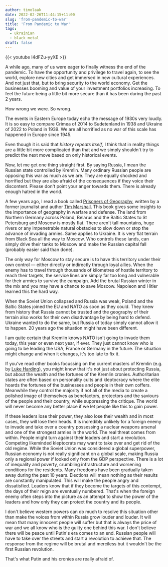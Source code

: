 ```yaml
---
author: timolaak
date: 2022-02-26T11:44:15+11:00
slug: 'from-pandemic-to-war'
title: 'From Pandemic to War'
tags:
  - ukrainian
  - black metal
draft: false
---
```


{{< youtube I4dFZu-yyXE >}}

A while ago, many of us were eager to finally witness the end of the pandemic.
To have the opportunity and privilege to travel again, to see the world, explore
new cities and get immersed in new cultural experiences. And not just that, but
to bring security to the world economy. Get the businesses booming and value of
your investment portfolios increasing. To feel the future being a little bit
more secure than it has been during the past 2 years.

How wrong we were. So wrong.

The events in Eastern Europe today echo the message of 1930s very loudly. It is
so easy to compare Crimea of 2014 to Sudetenland in 1938 and Ukraine of 2022 to
Poland in 1939. We are all horrified as no war of this scale has happened in
Europe since 1945.

Even though it is said that _history repeats itself_, I think that in reality
things are a little bit more complicated than that and we simply shouldn't try
to predict the next move based on only historical events.

Now, let me get one thing straight first. By saying Russia, I mean the Russian
state controlled by Kremlin. Many ordinary Russian people are opposing this war
as much as we are. They are equally shocked and horrified but they are also
afraid of the consequences if they voice their discontent. Please don't point
your anger towards them. There is already enough hatred in the world.

A few years ago, I read a book called
[Prisoners of Geography](https://www.goodreads.com/book/show/25135194-prisoners-of-geography),
written by a former journalist and author
[Tim Marshall](https://www.goodreads.com/author/show/713466.Tim_Marshall). This
book gives some insights to the importance of geography in warfare and defense.
The land from Northern Germany across Poland, Belarus and the Baltic States to
St Petersburg and Moscow is mostly flat. There aren't tall mountains, huge
rivers or any impenetrable natural obstacles to slow down or stop the advance of
invading armies. Same applies to Ukraine. It is very flat terrain from Black Sea
all the way to Moscow. Who controls these lands, can simply drive their tanks to
Moscow and make the Russian capital fall (probably easier said than done).

The only way for Moscow to stay secure is to have this territory under their own
control &mdash; either directly or indirectly through loyal allies. When the
enemy has to travel through thousands of kilometres of hostile territory to
reach their targets, the service lines are simply far too long and vulnerable
for their armies to survive the campaign. Add the brutal Russian winter in the
mix and you may have a chance to save Moscow. Napoleon and Hitler learned this
the hard way.

When the Soviet Union collapsed and Russia was weak, Poland and the Baltic
States joined the EU and NATO as soon as they could. They knew from history that
Russia cannot be trusted and the geography of their terrain also works for their
own disadvantage by being hard to defend. Ukraine wanted to do the same, but
Russia of today simply cannot allow it to happen. 20 years ago the situation
might have been different.

I am quite certain that Kremlin knows NATO isn't going to invade them today,
this year or even next year, if ever. They just cannot know who is going to be
leading the USA, France or Germany in the future. The situation might change and
when it changes, it's too late to fix it.

If you've read other books focussing on the current masters of Kremlin (e.g. by
[Luke Harding](https://www.goodreads.com/author/show/4606582.Luke_Harding)), you
might know that it's not just about protecting Russia, but about the wealth and
the fortunes of the Kremlin cronies. Authoritarian states are often based on
personality cults and kleptocracy where the elite hoards the fortunes of the
businesses and people in their own coffers. Meanwhile they control the majority
if not all of the media to create a polished image of themselves as benefactors,
protectors and the saviours of the people and their country, while suppressing
the critique. The world will never become any better place if we let people like
this to gain power.

If these leaders lose their power, they also lose their wealth and in most
cases, they will lose their heads. It is incredibly unlikely for a foreign enemy
to invade and take over a country possessing a nuclear weapons arsenal and one
of the strongest armies in the world. The real threat comes from within. People
might turn against their leaders and start a revolution. Competing likeminded
kleptocrats may want to take over and get rid of the old regime. While the
Soviet Union was considered a global superpower, Russian economy is not really
significant on a global scale, making Russia only a regional power if looked
only from the GDP perspective. There is a lot of inequality and poverty,
crumbling infrastructure and worsening conditions for the residents. Many
freedoms have been gradually taken away during the past 10 years. Elections will
mean nothing as their results are constantly manipulated. This will make the
people angry and dissatisfied. Leaders know that if they become the targets of
this contempt, the days of their reign are eventually numbered. That's when the
foreign enemy often steps into the picture as an attempt to show the power of
the leaders and how only they can protect the country and its people.

I don't believe western powers can do much to resolve this situation other than
make the voices from within Russia grow louder and louder. It will mean that
many innocent people will suffer but that is always the price of war and we all
know who is the guilty one behind this war. I don't believe there will be peace
until Putin's era comes to an end. Russian people will have to take over the
streets and start a revolution to achieve that. The response from the regime
will be brutal and merciless but it wouldn't be the first Russian revolution.

That's what Putin and his cronies are really afraid of.
